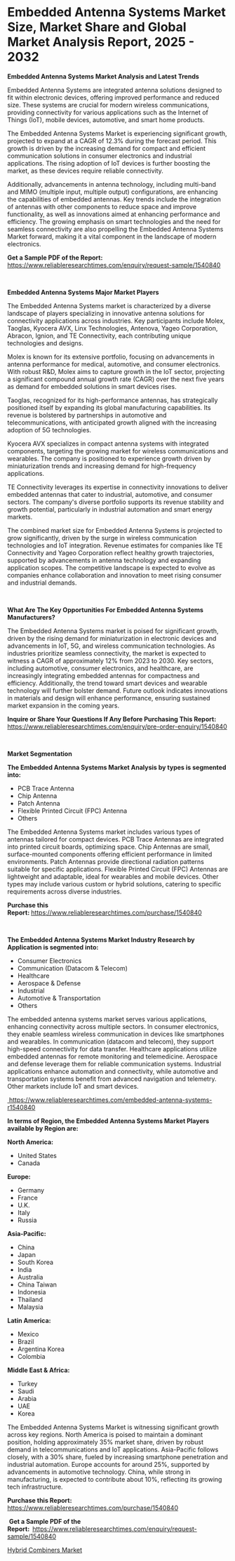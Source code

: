 <p><h1>Embedded Antenna Systems Market Size, Market Share and Global Market Analysis Report, 2025 - 2032</h1></p><p><strong>Embedded Antenna Systems Market Analysis and Latest Trends</strong></p>
<p><p>Embedded Antenna Systems are integrated antenna solutions designed to fit within electronic devices, offering improved performance and reduced size. These systems are crucial for modern wireless communications, providing connectivity for various applications such as the Internet of Things (IoT), mobile devices, automotive, and smart home products.</p><p>The Embedded Antenna Systems Market is experiencing significant growth, projected to expand at a CAGR of 12.3% during the forecast period. This growth is driven by the increasing demand for compact and efficient communication solutions in consumer electronics and industrial applications. The rising adoption of IoT devices is further boosting the market, as these devices require reliable connectivity.</p><p>Additionally, advancements in antenna technology, including multi-band and MIMO (multiple input, multiple output) configurations, are enhancing the capabilities of embedded antennas. Key trends include the integration of antennas with other components to reduce space and improve functionality, as well as innovations aimed at enhancing performance and efficiency. The growing emphasis on smart technologies and the need for seamless connectivity are also propelling the Embedded Antenna Systems Market forward, making it a vital component in the landscape of modern electronics.</p></p>
<p><strong>Get a Sample PDF of the Report:&nbsp;</strong> <a href="https://www.reliableresearchtimes.com/enquiry/request-sample/1540840?utm_campaign=3315&utm_medium=2&utm_source=Github&utm_content=ia&utm_term=08042025&utm_id=embedded-antenna-systems">https://www.reliableresearchtimes.com/enquiry/request-sample/1540840</a></p>
<p>&nbsp;</p>
<p><strong>Embedded Antenna Systems Major Market Players</strong></p>
<p><p>The Embedded Antenna Systems market is characterized by a diverse landscape of players specializing in innovative antenna solutions for connectivity applications across industries. Key participants include Molex, Taoglas, Kyocera AVX, Linx Technologies, Antenova, Yageo Corporation, Abracon, Ignion, and TE Connectivity, each contributing unique technologies and designs.</p><p>Molex is known for its extensive portfolio, focusing on advancements in antenna performance for medical, automotive, and consumer electronics. With robust R&D, Molex aims to capture growth in the IoT sector, projecting a significant compound annual growth rate (CAGR) over the next five years as demand for embedded solutions in smart devices rises.</p><p>Taoglas, recognized for its high-performance antennas, has strategically positioned itself by expanding its global manufacturing capabilities. Its revenue is bolstered by partnerships in automotive and telecommunications, with anticipated growth aligned with the increasing adoption of 5G technologies.</p><p>Kyocera AVX specializes in compact antenna systems with integrated components, targeting the growing market for wireless communications and wearables. The company is positioned to experience growth driven by miniaturization trends and increasing demand for high-frequency applications.</p><p>TE Connectivity leverages its expertise in connectivity innovations to deliver embedded antennas that cater to industrial, automotive, and consumer sectors. The company's diverse portfolio supports its revenue stability and growth potential, particularly in industrial automation and smart energy markets.</p><p>The combined market size for Embedded Antenna Systems is projected to grow significantly, driven by the surge in wireless communication technologies and IoT integration. Revenue estimates for companies like TE Connectivity and Yageo Corporation reflect healthy growth trajectories, supported by advancements in antenna technology and expanding application scopes. The competitive landscape is expected to evolve as companies enhance collaboration and innovation to meet rising consumer and industrial demands.</p></p>
<p>&nbsp;</p>
<p><strong>What Are The Key Opportunities For Embedded Antenna Systems Manufacturers?</strong></p>
<p><p>The Embedded Antenna Systems market is poised for significant growth, driven by the rising demand for miniaturization in electronic devices and advancements in IoT, 5G, and wireless communication technologies. As industries prioritize seamless connectivity, the market is expected to witness a CAGR of approximately 12% from 2023 to 2030. Key sectors, including automotive, consumer electronics, and healthcare, are increasingly integrating embedded antennas for compactness and efficiency. Additionally, the trend toward smart devices and wearable technology will further bolster demand. Future outlook indicates innovations in materials and design will enhance performance, ensuring sustained market expansion in the coming years.</p></p>
<p><strong>Inquire or Share Your Questions If Any Before Purchasing This Report:</strong> <a href="https://www.reliableresearchtimes.com/enquiry/pre-order-enquiry/1540840?utm_campaign=3315&utm_medium=2&utm_source=Github&utm_content=ia&utm_term=08042025&utm_id=embedded-antenna-systems">https://www.reliableresearchtimes.com/enquiry/pre-order-enquiry/1540840</a></p>
<p>&nbsp;</p>
<p><strong>Market Segmentation</strong></p>
<p><strong>The Embedded Antenna Systems Market Analysis by types is segmented into:</strong></p>
<p><ul><li>PCB Trace Antenna</li><li>Chip Antenna</li><li>Patch Antenna</li><li>Flexible Printed Circuit (FPC) Antenna</li><li>Others</li></ul></p>
<p><p>The Embedded Antenna Systems market includes various types of antennas tailored for compact devices. PCB Trace Antennas are integrated into printed circuit boards, optimizing space. Chip Antennas are small, surface-mounted components offering efficient performance in limited environments. Patch Antennas provide directional radiation patterns suitable for specific applications. Flexible Printed Circuit (FPC) Antennas are lightweight and adaptable, ideal for wearables and mobile devices. Other types may include various custom or hybrid solutions, catering to specific requirements across diverse industries.</p></p>
<p><strong>Purchase this Report:&nbsp;</strong><a href="https://www.reliableresearchtimes.com/purchase/1540840?utm_campaign=3315&utm_medium=2&utm_source=Github&utm_content=ia&utm_term=08042025&utm_id=embedded-antenna-systems">https://www.reliableresearchtimes.com/purchase/1540840</a></p>
<p>&nbsp;</p>
<p><strong>The Embedded Antenna Systems Market Industry Research by Application is segmented into:</strong></p>
<p><ul><li>Consumer Electronics</li><li>Communication (Datacom & Telecom)</li><li>Healthcare</li><li>Aerospace & Defense</li><li>Industrial</li><li>Automotive & Transportation</li><li>Others</li></ul></p>
<p><p>The embedded antenna systems market serves various applications, enhancing connectivity across multiple sectors. In consumer electronics, they enable seamless wireless communication in devices like smartphones and wearables. In communication (datacom and telecom), they support high-speed connectivity for data transfer. Healthcare applications utilize embedded antennas for remote monitoring and telemedicine. Aerospace and defense leverage them for reliable communication systems. Industrial applications enhance automation and connectivity, while automotive and transportation systems benefit from advanced navigation and telemetry. Other markets include IoT and smart devices.</p></p>
<p><a href="https://www.reliableresearchtimes.com/embedded-antenna-systems-r1540840?utm_campaign=3315&utm_medium=2&utm_source=Github&utm_content=ia&utm_term=08042025&utm_id=embedded-antenna-systems">&nbsp;https://www.reliableresearchtimes.com/embedded-antenna-systems-r1540840</a></p>
<p><strong>In terms of Region, the Embedded Antenna Systems Market Players available by Region are:</strong></p>
<p>
    <p> <strong> North America: </strong>
        <ul>
            <li>United States</li>
            <li>Canada</li>
        </ul>
        </p> 
    <p> <strong> Europe: </strong>
        <ul>
            <li>Germany</li>
            <li>France</li>
            <li>U.K.</li>
            <li>Italy</li>
            <li>Russia</li>
        </ul>
        </p> 
    <p> <strong> Asia-Pacific: </strong>
        <ul>
            <li>China</li>
            <li>Japan</li>
            <li>South Korea</li>
            <li>India</li>
            <li>Australia</li>
            <li>China Taiwan</li>
            <li>Indonesia</li>
            <li>Thailand</li>
            <li>Malaysia</li>
        </ul>
        </p> 
    <p> <strong> Latin America: </strong>
        <ul>
            <li>Mexico</li>
            <li>Brazil</li>
            <li>Argentina Korea</li>
            <li>Colombia</li>
        </ul>
        </p> 
    <p> <strong> Middle East & Africa: </strong>
        <ul>
            <li>Turkey</li>
            <li>Saudi</li>
            <li>Arabia</li>
            <li>UAE</li>
            <li>Korea</li>
        </ul>
    </p>
    </p>
<p><p>The Embedded Antenna Systems Market is witnessing significant growth across key regions. North America is poised to maintain a dominant position, holding approximately 35% market share, driven by robust demand in telecommunications and IoT applications. Asia-Pacific follows closely, with a 30% share, fueled by increasing smartphone penetration and industrial automation. Europe accounts for around 25%, supported by advancements in automotive technology. China, while strong in manufacturing, is expected to contribute about 10%, reflecting its growing tech infrastructure.</p></p>
<p><strong>Purchase this Report: </strong><a href="https://www.reliableresearchtimes.com/purchase/1540840?utm_campaign=3315&utm_medium=2&utm_source=Github&utm_content=ia&utm_term=08042025&utm_id=embedded-antenna-systems">https://www.reliableresearchtimes.com/purchase/1540840</a></p>
<p>&nbsp;<strong>Get a Sample PDF of the Report:&nbsp;&nbsp;</strong><a href="https://www.reliableresearchtimes.com/enquiry/request-sample/1540840?utm_campaign=3315&utm_medium=2&utm_source=Github&utm_content=ia&utm_term=08042025&utm_id=embedded-antenna-systems">https://www.reliableresearchtimes.com/enquiry/request-sample/1540840</a></p>
<p><strong></strong></p>
<p><p><a href="https://github.com/ijffseandy/Market-Research-Report-List-1/blob/main/hybrid-combiners-market.md?utm_campaign=3315&utm_medium=2&utm_source=Github&utm_content=ia&utm_term=08042025&utm_id=embedded-antenna-systems">Hybrid Combiners Market</a></p></p>
